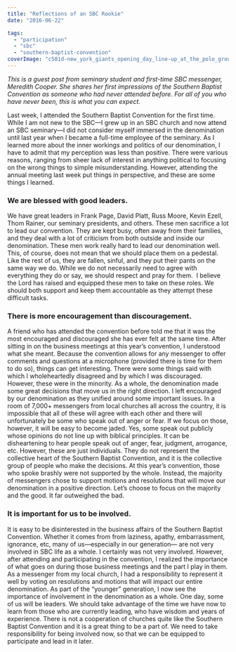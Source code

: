 ```yaml
---
title: "Reflections of an SBC Rookie"
date: "2016-06-22"

tags: 
  - "participation"
  - "sbc"
  - "southern-baptist-convention"
coverImage: "c581d-new_york_giants_opening_day_line-up_at_the_polo_grounds_new_york._left_to_right_fred_snodgrass_tillie_shafer_george_burns_larry_doyle_red_murray_fred_merkle_buck_herzog_chief_meyer.jpg"
---
```


_This is a guest post from seminary student and first-time SBC messenger, Meredith Cooper. She shares her first impressions of the Southern Baptist Convention as someone who had never attended before. For all of you who have never been, this is what you can expect._

Last week, I attended the Southern Baptist Convention for the first time. While I am not new to the SBC—I grew up in an SBC church and now attend an SBC seminary—I did not consider myself immersed in the denomination until last year when I became a full-time employee of the seminary. As I learned more about the inner workings and politics of our denomination, I have to admit that my perception was less than positive. There were various reasons, ranging from sheer lack of interest in anything political to focusing on the wrong things to simple misunderstanding. However, attending the annual meeting last week put things in perspective, and these are some things I learned.

### We are blessed with good leaders.

We have great leaders in Frank Page, David Platt, Russ Moore, Kevin Ezell, Thom Rainer, our seminary presidents, and others. These men sacrifice a lot to lead our convention. They are kept busy, often away from their families, and they deal with a lot of criticism from both outside and inside our denomination. These men work really hard to lead our denomination well. This, of course, does not mean that we should place them on a pedestal. Like the rest of us, they are fallen, sinful, and they put their pants on the same way we do. While we do not necessarily need to agree with everything they do or say, we should respect and pray for them.  I believe the Lord has raised and equipped these men to take on these roles. We should both support and keep them accountable as they attempt these difficult tasks.

### There is more encouragement than discouragement.

A friend who has attended the convention before told me that it was the most encouraged and discouraged she has ever felt at the same time. After sitting in on the business meetings at this year’s convention, I understood what she meant. Because the convention allows for any messenger to offer comments and questions at a microphone (provided there is time for them to do so), things can get interesting. There were some things said with which I wholeheartedly disagreed and by which I was discouraged. However, these were in the minority. As a whole, the denomination made some great decisions that move us in the right direction. I left encouraged by our denomination as they unified around some important issues. In a room of 7,000+ messengers from local churches all across the country, it is impossible that all of these will agree with each other and there will unfortunately be some who speak out of anger or fear. If we focus on those, however, it will be easy to become jaded. Yes, some speak out publicly whose opinions do not line up with biblical principles. It can be disheartening to hear people speak out of anger, fear, judgment, arrogance, etc. However, these are just individuals. They do not represent the collective heart of the Southern Baptist Convention, and it is the collective group of people who make the decisions. At this year’s convention, those who spoke brashly were not supported by the whole. Instead, the majority of messengers chose to support motions and resolutions that will move our denomination in a positive direction. Let’s choose to focus on the majority and the good. It far outweighed the bad.

### It is important for us to be involved.

It is easy to be disinterested in the business affairs of the Southern Baptist Convention. Whether it comes from from laziness, apathy, embarrassment, ignorance, etc, many of us—especially in our generation— are not very involved in SBC life as a whole. I certainly was not very involved. However, after attending and participating in the convention, I realized the importance of what goes on during those business meetings and the part I play in them. As a messenger from my local church, I had a responsibility to represent it well by voting on resolutions and motions that will impact our entire denomination. As part of the “younger” generation, I now see the importance of involvement in the denomination as a whole. One day, some of us will be leaders. We should take advantage of the time we have now to learn from those who are currently leading, who have wisdom and years of experience. There is not a cooperation of churches quite like the Southern Baptist Convention and it is a great thing to be a part of. We need to take responsibility for being involved now, so that we can be equipped to participate and lead in it later.
